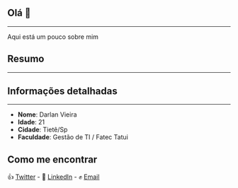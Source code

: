 ## Olá :wave:

***

Aqui está um pouco sobre mim

## Resumo

***

## Informações detalhadas

***

* __Nome__: Darlan Vieira
* __Idade__: 21
* __Cidade__: Tietê/Sp
* __Faculdade__: Gestão de TI / Fatec Tatui

## Como me encontrar

:+1: [Twitter](https://twitter.com/_drlln) - :punch: [LinkedIn](#) - :fist: [Email](darlan.vieira2020@gmail.com)

